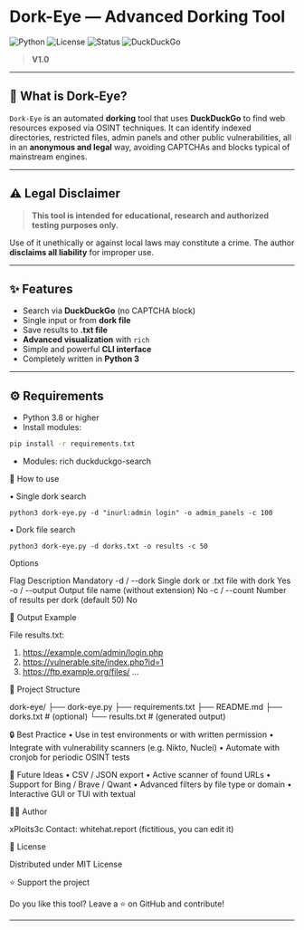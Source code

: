 
# Dork-Eye — Advanced Dorking Tool 
![Python](https://img.shields.io/badge/python-3.8%2B-blue.svg) 
![License](https://img.shields.io/badge/license-MIT-green.svg) 
![Status](https://img.shields.io/badge/status-Stable-brightgreen.svg) 
![DuckDuckGo](https://img.shields.io/badge/search-DuckDuckGo-orange.svg)

> **V1.0**

---

## 🧠 What is Dork-Eye?

`Dork-Eye` is an automated **dorking** tool that uses **DuckDuckGo** to find web resources exposed via OSINT techniques. It can identify indexed directories, restricted files, admin panels and other public vulnerabilities, all in an **anonymous and legal** way, avoiding CAPTCHAs and blocks typical of mainstream engines.

---

## ⚠️ Legal Disclaimer

> **This tool is intended for educational, research and authorized testing purposes only.**

Use of it unethically or against local laws may constitute a crime. The author **disclaims all liability** for improper use.

---

## ✨ Features

- Search via **DuckDuckGo** (no CAPTCHA block)
- Single input or from **dork file**
- Save results to **.txt file**
- **Advanced visualization** with `rich`
- Simple and powerful **CLI interface**
- Completely written in **Python 3**

---

## ⚙️ Requirements

- Python 3.8 or higher
- Install modules:
```bash
pip install -r requirements.txt
```
- Modules:
rich
duckduckgo-search

🚀 How to use

•  Single dork search
```
python3 dork-eye.py -d "inurl:admin login" -o admin_panels -c 100
```
•  Dork file search
```
python3 dork-eye.py -d dorks.txt -o results -c 50
```
Options

Flag Description Mandatory
  -d / --dork Single dork or .txt file with dork Yes
  -o / --output Output file name (without extension) No
  -c / --count Number of results per dork (default 50) No

📂 Output Example

File results.txt:

1. https://example.com/admin/login.php
2. https://vulnerable.site/index.php?id=1
3. https://ftp.example.org/files/
...

📌 Project Structure

dork-eye/
├── dork-eye.py
├── requirements.txt
├── README.md
├── dorks.txt # (optional)
└── results.txt # (generated output)

🔒 Best Practice
• Use in test environments or with written permission
• Integrate with vulnerability scanners (e.g. Nikto, Nuclei)
• Automate with cronjob for periodic OSINT tests

🧩 Future Ideas
• CSV / JSON export
• Active scanner of found URLs
• Support for Bing / Brave / Qwant
• Advanced filters by file type or domain
• Interactive GUI or TUI with textual

🧑‍💻 Author

xPloits3c
Contact: whitehat.report (fictitious, you can edit it)

📜 License

Distributed under MIT License

⭐ Support the project

Do you like this tool? Leave a ⭐ on GitHub and contribute!

---
